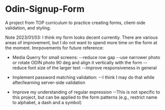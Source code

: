 # Odin-Signup-Form
A project from TOP curriculum to practice creating forms, client-side validation, and styling.

Note 2023/01/03:
I think my form looks decent currently. There are various areas of improvement, but I do not want to spend more time on the form at the moment. 
Imrpovements for future reference:
- Media Querry for small screens:
--reduce row gap
--use narrower photo or rotate ODIN photo 90 deg and align it vertically with the form
--reduce font size of the larger text
--improve responsiveness in general 

- Implement password matching validation: 
--I think I may do that while after/learning server-side validation

- Improve my understanding of regular expression 
--This is not specific to this project, but can be applied to the form patterns (e.g., restrict name to alphabet, a dash and a symbol)
